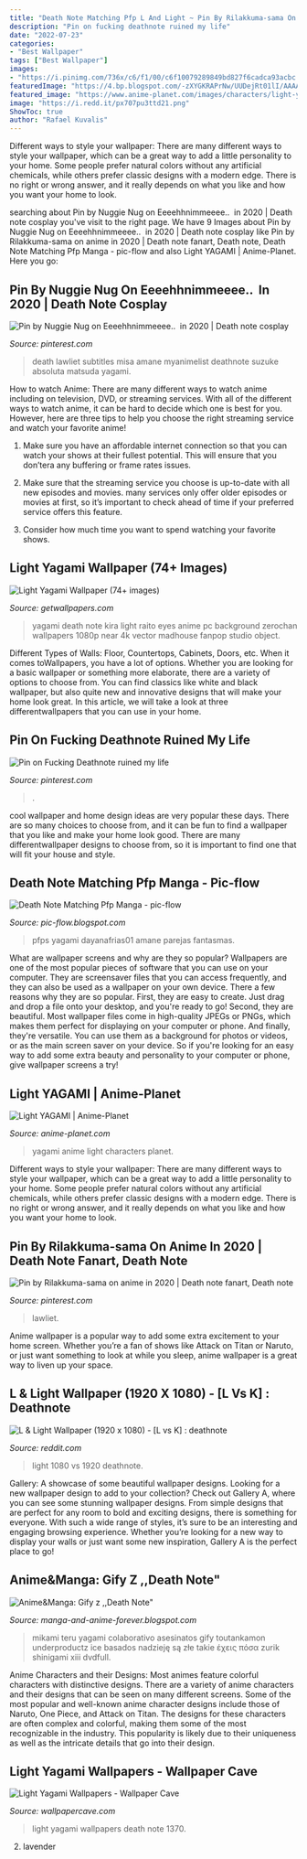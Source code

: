 ```yaml
---
title: "Death Note Matching Pfp L And Light ~ Pin By Rilakkuma-sama On Anime In 2020"
description: "Pin on fucking deathnote ruined my life"
date: "2022-07-23"
categories:
- "Best Wallpaper"
tags: ["Best Wallpaper"]
images:
- "https://i.pinimg.com/736x/c6/f1/00/c6f10079289849bd827f6cadca93acbc.jpg"
featuredImage: "https://4.bp.blogspot.com/-zXYGKRAPrNw/UUDejRt01lI/AAAAAAAACHg/qqAVAXnDXII/s1600/tumblr_mfw34yYlww1rbso1jo1_400.gif"
featured_image: "https://www.anime-planet.com/images/characters/light-yagami-1339.jpg"
image: "https://i.redd.it/px707pu3ttd21.png"
ShowToc: true
author: "Rafael Kuvalis"
---
```



Different ways to style your wallpaper:
There are many different ways to style your wallpaper, which can be a great way to add a little personality to your home. Some people prefer natural colors without any artificial chemicals, while others prefer classic designs with a modern edge. There is no right or wrong answer, and it really depends on what you like and how you want your home to look.

	

		
searching about Pin by Nuggie Nug on ️Eeeehhnimmeeee.. ️ in 2020 | Death note cosplay you've visit to the right page. We have 9 Images about Pin by Nuggie Nug on ️Eeeehhnimmeeee.. ️ in 2020 | Death note cosplay like Pin by Rilakkuma-sama on anime in 2020 | Death note fanart, Death note, Death Note Matching Pfp Manga - pic-flow and also Light YAGAMI | Anime-Planet. Here you go:
		
    
## Pin By Nuggie Nug On ️Eeeehhnimmeeee.. ️ In 2020 | Death Note Cosplay

<img loading=lazy src="https://i.pinimg.com/736x/c6/f1/00/c6f10079289849bd827f6cadca93acbc.jpg" onerror="this.onerror=null;this.src='https://tse3.mm.bing.net/th?id=OIP.vFiAJbdTe6Ith8Iq5LU25wHaEK&amp;pid=15.1';" alt="Pin by Nuggie Nug on ️Eeeehhnimmeeee.. ️ in 2020 | Death note cosplay">

_Source: pinterest.com_

>death lawliet subtitles misa amane myanimelist deathnote suzuke absoluta matsuda yagami. 

	

How to watch Anime: There are many different ways to watch anime including on television, DVD, or streaming services.
With all of the different ways to watch anime, it can be hard to decide which one is best for you. However, here are three tips to help you choose the right streaming service and watch your favorite anime!
1. Make sure you have an affordable internet connection so that you can watch your shows at their fullest potential. This will ensure that you don’tera any buffering or frame rates issues.

2. Make sure that the streaming service you choose is up-to-date with all new episodes and movies. many services only offer older episodes or movies at first, so it’s important to check ahead of time if your preferred service offers this feature.

3. Consider how much time you want to spend watching your favorite shows.

    
## Light Yagami Wallpaper (74+ Images)

<img loading=lazy src="http://getwallpapers.com/wallpaper/full/0/d/a/1386472-beautiful-light-yagami-wallpaper-1920x1080-for-4k-monitor.jpg" onerror="this.onerror=null;this.src='https://tse3.mm.bing.net/th?id=OIP.QQjUAzxv5A_WH3Zf296aLgHaEK&amp;pid=15.1';" alt="Light Yagami Wallpaper (74+ images)">

_Source: getwallpapers.com_

>yagami death note kira light raito eyes anime pc background zerochan wallpapers 1080p near 4k vector madhouse fanpop studio object. 

	

Different Types of Walls: Floor, Countertops, Cabinets, Doors, etc.
When it comes toWallpapers, you have a lot of options. Whether you are looking for a basic wallpaper or something more elaborate, there are a variety of options to choose from. You can find classics like white and black wallpaper, but also quite new and innovative designs that will make your home look great. In this article, we will take a look at three differentwallpapers that you can use in your home.

    
## Pin On Fucking Deathnote Ruined My Life

<img loading=lazy src="https://i.pinimg.com/736x/99/f4/cc/99f4cc87ff3019b3f6cd5374009f41bc--death-note-ligth-death-note-art.jpg" onerror="this.onerror=null;this.src='https://tse2.mm.bing.net/th?id=OIP.ehW_nXVF9c-cdJ9Iso3pBAHaOl&amp;pid=15.1';" alt="Pin on Fucking Deathnote ruined my life">

_Source: pinterest.com_

>. 

	

cool wallpaper and home design ideas are very popular these days. There are so many choices to choose from, and it can be fun to find a wallpaper that you like and make your home look good. There are many differentwallpaper designs to choose from, so it is important to find one that will fit your house and style.

    
## Death Note Matching Pfp Manga - Pic-flow

<img loading=lazy src="https://i.pinimg.com/474x/02/b3/69/02b36902a720c0af10ca1bf7fa4bbee8.jpg" onerror="this.onerror=null;this.src='https://tse3.mm.bing.net/th?id=OIP.SdH1OHyj1eUq6oh7GksqkgAAAA&amp;pid=15.1';" alt="Death Note Matching Pfp Manga - pic-flow">

_Source: pic-flow.blogspot.com_

>pfps yagami dayanafrias01 amane parejas fantasmas. 

	

What are wallpaper screens and why are they so popular?
Wallpapers are one of the most popular pieces of software that you can use on your computer. They are screensaver files that you can access frequently, and they can also be used as a wallpaper on your own device. There a few reasons why they are so popular. First, they are easy to create. Just drag and drop a file onto your desktop, and you're ready to go! Second, they are beautiful. Most wallpaper files come in high-quality JPEGs or PNGs, which makes them perfect for displaying on your computer or phone. And finally, they're versatile. You can use them as a background for photos or videos, or as the main screen saver on your device. So if you're looking for an easy way to add some extra beauty and personality to your computer or phone, give wallpaper screens a try!

    
## Light YAGAMI | Anime-Planet

<img loading=lazy src="https://www.anime-planet.com/images/characters/light-yagami-1339.jpg" onerror="this.onerror=null;this.src='https://tse2.mm.bing.net/th?id=OIP.ZJN4Osctp1s0CJTR0hU35AAAAA&amp;pid=15.1';" alt="Light YAGAMI | Anime-Planet">

_Source: anime-planet.com_

>yagami anime light characters planet. 

	

Different ways to style your wallpaper:
There are many different ways to style your wallpaper, which can be a great way to add a little personality to your home. Some people prefer natural colors without any artificial chemicals, while others prefer classic designs with a modern edge. There is no right or wrong answer, and it really depends on what you like and how you want your home to look.

    
## Pin By Rilakkuma-sama On Anime In 2020 | Death Note Fanart, Death Note

<img loading=lazy src="https://i.pinimg.com/736x/63/a7/1d/63a71d68ae783720fc2df0f3d9aeb0b3.jpg" onerror="this.onerror=null;this.src='https://tse2.mm.bing.net/th?id=OIP.2Uy6izLSl-Fk72UO5Auh-wAAAA&amp;pid=15.1';" alt="Pin by Rilakkuma-sama on anime in 2020 | Death note fanart, Death note">

_Source: pinterest.com_

>lawliet. 

	

Anime wallpaper is a popular way to add some extra excitement to your home screen. Whether you’re a fan of shows like Attack on Titan or Naruto, or just want something to look at while you sleep, anime wallpaper is a great way to liven up your space.

    
## L &amp; Light Wallpaper (1920 X 1080) - [L Vs K] : Deathnote

<img loading=lazy src="https://i.redd.it/px707pu3ttd21.png" onerror="this.onerror=null;this.src='https://tse2.mm.bing.net/th?id=OIP.xExReqssldQvekOThq8lYQHaEK&amp;pid=15.1';" alt="L &amp; Light Wallpaper (1920 x 1080) - [L vs K] : deathnote">

_Source: reddit.com_

>light 1080 vs 1920 deathnote. 

	

Gallery: A showcase of some beautiful wallpaper designs.
Looking for a new wallpaper design to add to your collection? Check out Gallery A, where you can see some stunning wallpaper designs. From simple designs that are perfect for any room to bold and exciting designs, there is something for everyone. With such a wide range of styles, it’s sure to be an interesting and engaging browsing experience. Whether you’re looking for a new way to display your walls or just want some new inspiration, Gallery A is the perfect place to go!





	
	
    
## Anime&amp;Manga: Gify Z ,,Death Note&quot;

<img loading=lazy src="https://4.bp.blogspot.com/-zXYGKRAPrNw/UUDejRt01lI/AAAAAAAACHg/qqAVAXnDXII/s1600/tumblr_mfw34yYlww1rbso1jo1_400.gif" onerror="this.onerror=null;this.src='https://tse2.mm.bing.net/th?id=OIP.BMNDlKLuQmi-6viU6eg6lgAAAA&amp;pid=15.1';" alt="Anime&amp;Manga: Gify z ,,Death Note&quot;">

_Source: manga-and-anime-forever.blogspot.com_

>mikami teru yagami colaborativo asesinatos gify toutankamon underproductz ice basados nadzieję są złe takie έχεις πόσα zurik shinigami xiii dvdfull. 

	

Anime Characters and their Designs: Most animes feature colorful characters with distinctive designs.
There are a variety of anime characters and their designs that can be seen on many different screens. Some of the most popular and well-known anime character designs include those of Naruto, One Piece, and Attack on Titan. The designs for these characters are often complex and colorful, making them some of the most recognizable in the industry. This popularity is likely due to their uniqueness as well as the intricate details that go into their design.

    
## Light Yagami Wallpapers - Wallpaper Cave

<img loading=lazy src="http://wallpapercave.com/wp/z0jkz3z.jpg" onerror="this.onerror=null;this.src='https://tse1.mm.bing.net/th?id=OIP.K-wiOOxWYwWXxD5cIFnLHQHaEo&amp;pid=15.1';" alt="Light Yagami Wallpapers - Wallpaper Cave">

_Source: wallpapercave.com_

>light yagami wallpapers death note 1370. 

	

2. lavender 


